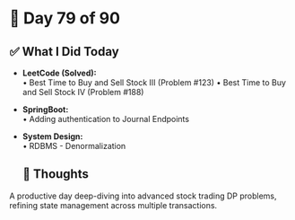 # 📅 Day 79 of 90

## ✅ What I Did Today
- **LeetCode (Solved):**  
  • Best Time to Buy and Sell Stock III (Problem #123)
  • Best Time to Buy and Sell Stock IV (Problem #188)

- **SpringBoot:**  
  • Adding authentication to Journal Endpoints

- **System Design:**  
  • RDBMS - Denormalization

  ## 💭 Thoughts
A productive day deep-diving into advanced stock trading DP problems, refining state management across multiple transactions.
